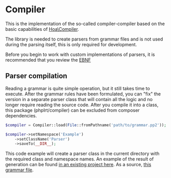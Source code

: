 # Compiler

This is the implementation of the so-called compiler-compiler based on 
the basic capabilities of [Hoa\Compiler](https://github.com/hoaproject/Compiler).

The library is needed to create parsers from grammar files and is not used 
during the parsing itself, this is only required for development.

Before you begin to work with custom implementations of parsers, it is 
recommended that you review the [EBNF](https://en.wikipedia.org/wiki/Extended_Backus%E2%80%93Naur_form)

## Parser compilation

Reading a grammar is quite simple operation, but it still takes time 
to execute. After the grammar rules have been formulated, you can "fix" the version 
in a separate parser class that will contain all the logic and no longer require 
reading the source code. After you compile it into a class, this package (phplrt/compiler) 
can be excluded from composer dependencies.

```php
$compiler = Compiler::load(File::fromPathname('path/to/grammar.pp2'));

$compiler->setNamespace('Example')
    ->setClassName('Parser')
    ->saveTo(__DIR__);
```

This code example will create a parser class in the current directory 
with the required class and namespace names. An example of the result of generation 
can be found [in an existing project here](https://github.com/phplrt/phplrt/blob/master/src/Compiler/Grammar/Parser.php).
As a source, [this grammar file](https://github.com/phplrt/phplrt/blob/master/src/Compiler/Resources/pp2/grammar.pp2). 
